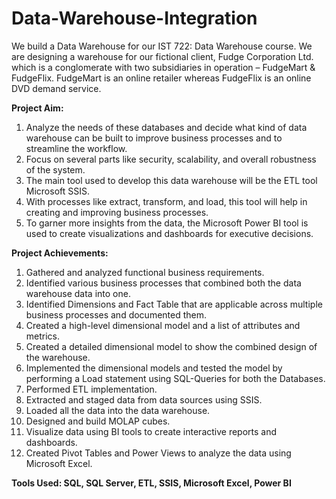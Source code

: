# Data-Warehouse-Integration

We build a Data Warehouse for our IST 722: Data Warehouse course. We are designing a warehouse for our fictional client, Fudge Corporation Ltd. which is a conglomerate with two subsidiaries in operation – FudgeMart & FudgeFlix. FudgeMart is an online retailer whereas FudgeFlix is an online DVD demand service.  

**Project Aim:**
1. Analyze the needs of these databases and decide what kind of data warehouse can be built to improve business processes and to streamline the workflow.
2. Focus on several parts like security, scalability, and overall robustness of the system.
3. The main tool used to develop this data warehouse will be the ETL tool Microsoft SSIS.
4. With processes like extract, transform, and load, this tool will help in creating and improving business processes.
5. To garner more insights from the data, the Microsoft Power BI tool is used to create visualizations and dashboards for executive decisions. 

**Project Achievements:**
1. Gathered and analyzed functional business requirements.
2. Identified various business processes that combined both the data warehouse data into one.
3. Identified Dimensions and Fact Table that are applicable across multiple business processes and documented them.
4. Created a high-level dimensional model and a list of attributes and metrics.
5. Created a detailed dimensional model to show the combined design of the warehouse.
6. Implemented the dimensional models and tested the model by performing a Load statement using SQL-Queries for both the Databases.
7. Performed ETL implementation.
8. Extracted and staged data from data sources using SSIS.
9. Loaded all the data into the data warehouse.
10. Designed and build MOLAP cubes.
11. Visualize data using BI tools to create interactive reports and dashboards.
12. Created Pivot Tables and Power Views to analyze the data using Microsoft Excel.

**Tools Used: SQL, SQL Server, ETL, SSIS, Microsoft Excel, Power BI**
